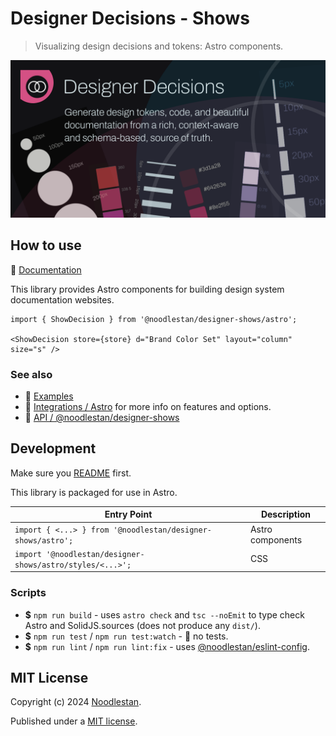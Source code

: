 # Designer Decisions - Shows

> Visualizing design decisions and tokens: Astro components.

![](https://raw.githubusercontent.com/noodlestan/designer/refs/heads/main/docs/designer-decisions/public/designer-decisions-og-1280x640.png)

## How to use

📖 [Documentation](https://designer-decisions.noodlestan.org/)

This library provides Astro components for building design system documentation websites.

```mdx
import { ShowDecision } from '@noodlestan/designer-shows/astro';

<ShowDecision store={store} d="Brand Color Set" layout="column" size="s" />
```

### See also

- 📖 [Examples](https://designer-decisions.noodlestan.org/examples/)
- 📖 [Integrations / Astro](https://designer-decisions.noodlestan.org/integrations/Astro) for more info on features and options.
- 📖 [API / @noodlestan/designer-shows](https://designer-decisions.noodlestan.org/api/designer-shows)

## Development

Make sure you [README](https://github.com/noodlestan/designer/blob/main/README.md) first.

This library is packaged for use in Astro.

| Entry Point                                                 | Description      |
| ----------------------------------------------------------- | ---------------- |
| `import { <...> } from '@noodlestan/designer-shows/astro';` | Astro components |
| `import '@noodlestan/designer-shows/astro/styles/<...>';`   | CSS              |

### Scripts

- **$** `npm run build` - uses `astro check` and `tsc --noEmit` to type check Astro and SolidJS.sources (does not produce any `dist/`).
- **$** `npm run test` / `npm run test:watch` - 🚧 no tests.
- **$** `npm run lint` / `npm run lint:fix` - uses [@noodlestan/eslint-config](https://www.npmjs.com/package/@noodlestan/eslint-config).

## MIT License

Copyright (c) 2024 [Noodlestan](https://noodlestan.org/).

Published under a [MIT license](https://noodlestan.mit-license.org/).
